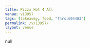```yaml
---
title: Pizza Hot 4 All
venue: v13957
tags: [takeaway, food, "fhrs:694403"]
permalink: /v/13957/
layout: venue
---
```

null